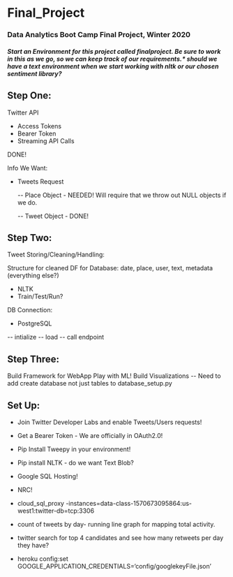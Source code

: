 # Final_Project

### Data Analytics Boot Camp Final Project, Winter 2020

##### Start an Environment for this project called finalproject. Be sure to work in this as we go, so we can keep track of our requirements.* should we have a text environment when we start working with nltk or our chosen sentiment library?

## Step One:

Twitter API

* Access Tokens
* Bearer Token
* Streaming API Calls

DONE!

Info We Want:

* Tweets Request

    -- Place Object - NEEDED!   Will require that we throw out NULL objects if we do.

    -- Tweet Object - DONE!

## Step Two:

Tweet Storing/Cleaning/Handling:

Structure for cleaned DF for Database:
date, place, user, text, metadata (everything else?)

* NLTK
* Train/Test/Run?

DB Connection:

* PostgreSQL

 -- intialize 
 -- load
 -- call endpoint

 ## Step Three:
 Build Framework for WebApp
 Play with ML!
 Build Visualizations
 -- Need to add create database not just tables to database_setup.py


 ## Set Up:

* Join Twitter Developer Labs and enable Tweets/Users requests!
* Get a Bearer Token - We are officially in OAuth2.0!
* Pip Install Tweepy in your environment!
* Pip install NLTK - do we want Text Blob?
* Google SQL Hosting!
* NRC!


* cloud_sql_proxy -instances=data-class-1570673095864:us-west1:twitter-db=tcp:3306
* count of tweets by day- running line graph for mapping total activity.
* twitter search for top 4 candidates and see how many retweets per day they have?
* heroku config:set GOOGLE_APPLICATION_CREDENTIALS=‘config/googlekeyFile.json’